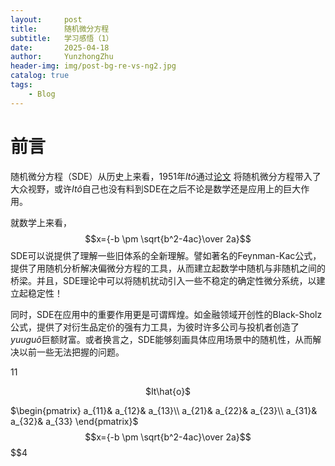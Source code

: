```yaml
---
layout:     post
title:      随机微分方程
subtitle:   学习感悟（1）
date:       2025-04-18
author:     YunzhongZhu
header-img: img/post-bg-re-vs-ng2.jpg
catalog: true
tags:
    - Blog
---
```


# 前言
随机微分方程（SDE）从历史上来看，1951年<span
class="math inline">$It\hat{o}$</span>通过[论文](https://archive.org/details/onstochasticdiff029540mbp/page/n1/mode/2up)  将随机微分方程带入了大众视野，或许<span
class="math inline">$It\hat{o}$</span>自己也没有料到SDE在之后不论是数学还是应用上的巨大作用。

就数学上来看，<span class="math incline">$$x={-b \pm \sqrt{b^2-4ac}\over 2a}$$</span>SDE可以说提供了理解一些旧体系的全新理解。譬如著名的Feynman-Kac公式，提供了用随机分析解决偏微分方程的工具，从而建立起数学中随机与非随机之间的桥梁。并且，SDE理论中可以将随机扰动引入一些不稳定的确定性微分系统，以建立起稳定性！

同时，SDE在应用中的重要作用更是可谓辉煌。如金融领域开创性的Black-Sholz公式，提供了对衍生品定价的强有力工具，为彼时许多公司与投机者创造了$yuugu\hat{o}$巨额财富。或者换言之，SDE能够刻画具体应用场景中的随机性，从而解决以前一些无法把握的问题。


11
<div align = center>
    $It\hat{o}$ 
</div>

$\begin{pmatrix}
a_{11}& a_{12}& a_{13}\\
a_{21}& a_{22}& a_{23}\\
a_{31}& a_{32}& a_{33}
\end{pmatrix}$
$$x={-b \pm \sqrt{b^2-4ac}\over 2a}$$$$$$$$4


